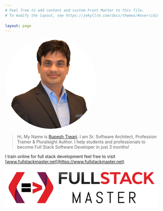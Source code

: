 ```yaml
---
# Feel free to add content and custom Front Matter to this file.
# To modify the layout, see https://jekyllrb.com/docs/themes/#overriding-theme-defaults

layout: page
---
```

 

<img src="/assets/images/rupesh-tiwari.png" alt="Rupesh Tiwari" style="height: 300px; width:300px;border-radius:50%"/>

> Hi, My Name is [Rupesh Tiwari](https://www.rupeshtiwari.com). I am Sr. Software Architect, Profession Trainer & Pluralsight Author. I help students and professionals to become Full Stack Software Developer in just 3 months!



I train online for full stack development feel free to visit [www.fullstackmaster.net](https://www.fullstackmaster.net)

<a href="https://www.fullstackmaster.net"> 
<img src="/assets/images/fullstackmaster.png" alt="Fullstack Master" />
</a>